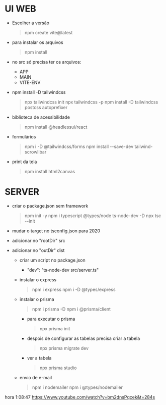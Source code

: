 # UI WEB
  - Escolher a versão
    >npm create vite@latest

 
  - para instalar os arquivos
    >npm install

  - no src só precisa ter os arquivos:
    - APP
    - MAIN
    - VITE-ENV


  - npm install -D tailwindcss
    >npx tailwindcss init
    >npx tailwindcss -p
    >npm install -D tailwindcss postcss autoprefixer


  - biblioteca de acessibilidade
    >npm install @headlessui/react


  - formulários
    >npm i -D @tailwindcss/forms
    >npm install --save-dev tailwind-scrowllbar


  - print da tela
    >npm install html2canvas


# SERVER
  - criar o package.json sem framework
    >npm init -y
    >npm i typescript @types/node ts-node-dev -D
    >npx tsc --init

- mudar o target no tsconfig.json para 2020
- adicionar no "rootDir" src
- adicionar no "outDir" dist

  - criar um script no package.json
    - "dev": "ts-node-dev src/server.ts"

  - instalar o express
    >npm i express
    >npm i -D @types/express

  - instalar o prisma
    >npm i prisma -D
    >npm i @prisma/client
      - para executar o prisma 
        >npx prisma init
    - despois de configurar as tabelas precisa criar a tabela
      >npx prisma migrate dev
    - ver a tabela
      >npx prisma studio
    
  - envio de e-mail
    >npm i nodemailer
    >npm i @types/nodemailer


hora 1:08:47
https://www.youtube.com/watch?v=bm2dnsPqcek&t=284s
